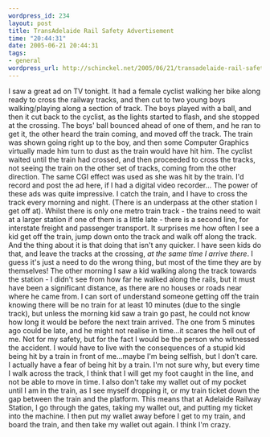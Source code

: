 ```yaml
--- 
wordpress_id: 234
layout: post
title: TransAdelaide Rail Safety Advertisement
time: "20:44:31"
date: 2005-06-21 20:44:31
tags: 
- general
wordpress_url: http://schinckel.net/2005/06/21/transadelaide-rail-safety-advertisement/
---
```

I saw a great ad on TV tonight. It had a female cyclist walking her bike along ready to cross the railway tracks, and then cut to two young boys walking/playing along a section of track. The boys played with a ball, and then it cut back to the cyclist, as the lights started to flash, and she stopped at the crossing. The boys' ball bounced ahead of one of them, and he ran to get it, the other heard the train coming, and moved off the track. The train was shown going right up to the boy, and then some Computer Graphics virtually made him turn to dust as the train would have hit him. The cyclist waited until the train had crossed, and then proceeded to cross the tracks, not seeing the train on the other set of tracks, coming from the other direction. The same CGI effect was used as she was hit by the train. I'd record and post the ad here, if I had a digital video recorder...  The power of these ads was quite impressive. I catch the train, and I have to cross the track every morning and night. (There is an underpass at the other station I get off at). Whilst there is only one metro train track - the trains need to wait at a larger station if one of them is a little late - there is a second line, for interstate freight and passenger transport. It surprises me how often I see a kid get off the train, jump down onto the track and walk off along the track. And the thing about it is that doing that isn't any quicker. I have seen kids do that, and leave the tracks at the crossing, _at the same time I arrive there_. I guess it's just a need to do the wrong thing, but most of the time they are by themselves! The other morning I saw a kid walking along the track towards the station - I didn't see from how far he walked along the rails, but it must have been a significant distance, as there are no houses or roads near where he came from. I can sort of understand someone getting off the train knowing there will be no train for at least 10 minutes (due to the single track), but unless the morning kid saw a train go past, he could not know how long it would be before the next train arrived. The one from 5 minutes ago could be late, and he might not realise in time...it scares the hell out of me. Not for my safety, but for the fact I would be the person who witnessed the accident. I would have to live with the consequences of a stupid kid being hit by a train in front of me...maybe I'm being selfish, but I don't care. I actually have a fear of being hit by a train. I'm not sure why, but every time I walk across the track, I think that I will get my foot caught in the line, and not be able to move in time. I also don't take my wallet out of my pocket until I am in the train, as I see myself dropping it, or my train ticket down the gap between the train and the platform. This means that at Adelaide Railway Station, I go through the gates, taking my wallet out, and putting my ticket into the machine. I then put my wallet away before I get to my train, and board the train, and then take my wallet out again. I think I'm crazy. 
